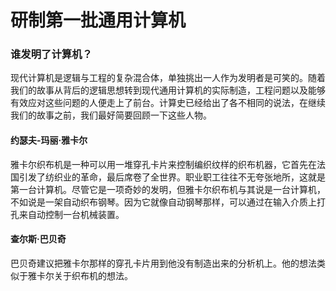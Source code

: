 研制第一批通用计算机
===================

### 谁发明了计算机？

现代计算机是逻辑与工程的复杂混合体，单独挑出一人作为发明者是可笑的。随着我们的故事从背后的逻辑思想转到现代通用计算机的实际制造，工程问题以及能够有效应对这些问题的人便走上了前台。计算史已经给出了各不相同的说法，在继续我们的故事之前，我们最好简要回顾一下这些人物。

#### 约瑟夫-玛丽·雅卡尔

雅卡尔织布机是一种可以用一堆穿孔卡片来控制编织纹样的织布机器，它首先在法国引发了纺织业的革命，最后席卷了全世界。职业职工往往不无夸张地所，这就是第一台计算机。尽管它是一项奇妙的发明，但雅卡尔织布机与其说是一台计算机，不如说是一架自动织布钢琴。因为它就像自动钢琴那样，可以通过在输入介质上打孔来自动控制一台机械装置。

#### 查尔斯·巴贝奇

巴贝奇建议把雅卡尔那样的穿孔卡片用到他没有制造出来的分析机上。他的想法类似于雅卡尔关于织布机的想法。


